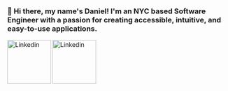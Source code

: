 ### 👋 Hi there, my name's Daniel! I'm an NYC based Software Engineer with a passion for creating accessible, intuitive, and easy-to-use applications.

<a href="https://www.linkedin.com/in/dmechenko/">
  <img align="left" alt="Linkedin" width="100px" src="https://img.shields.io/badge/linkedin-%230077B5.svg?style=for-the-badge&logo=linkedin&logoColor=white" />
</a>
<a href="mailto:dmechenko@gmail.com">
  <img align="left" alt="Linkedin" width="100px" src="https://img.shields.io/badge/Gmail-D14836?style=for-the-badge&logo=gmail&logoColor=white" />
</a>
